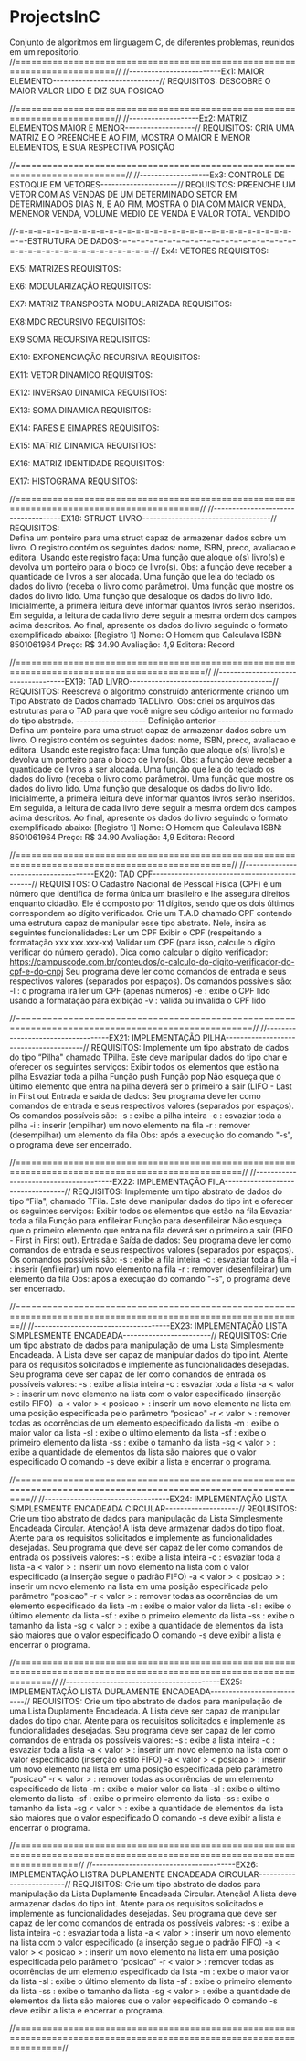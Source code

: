 # ProjectsInC
Conjunto de algoritmos em linguagem C, de diferentes problemas, reunidos em um repositorio.
//=========================================================================//
//-------------------------Ex1: MAIOR ELEMENTO-----------------------------//
REQUISITOS:
DESCOBRE O MAIOR VALOR LIDO E DIZ SUA POSICAO

//=========================================================================//
//-------------------Ex2: MATRIZ ELEMENTOS MAIOR E MENOR-------------------//
REQUISITOS:
CRIA UMA MATRIZ E O PREENCHE E AO FIM, MOSTRA O MAIOR E MENOR ELEMENTOS, E SUA RESPECTIVA POSIÇÃO

//===========================================================================//
//-------------------Ex3: CONTROLE DE ESTOQUE EM VETORES---------------------//
REQUISITOS:
PREENCHE UM VETOR COM AS VENDAS DE UM DETERMINADO SETOR EM DETERMINADOS DIAS N, E AO FIM, MOSTRA O DIA COM MAIOR VENDA, MENENOR VENDA, VOLUME MEDIO DE VENDA E VALOR TOTAL VENDIDO


//-=-=-=-=-=-=-=-=-=-=-=-=-=-=-=-=-=-=-=-=-=--=-=-=-=-=-=-=-=-=-=-=-ESTRUTURA DE DADOS-=-=-=-=-=-=-=-=-=--=-=-=-=-=-=-=-=-=-=-=-=-=-=-=-=-=-=-=-=-=-=-=-=-=-=-//
Ex4: VETORES
REQUISITOS:


EX5: MATRIZES
REQUISITOS:


EX6: MODULARIZAÇÃO
REQUISITOS:



EX7: MATRIZ TRANSPOSTA MODULARIZADA
REQUISITOS:



EX8:MDC RECURSIVO
REQUISITOS:


EX9:SOMA RECURSIVA
REQUISITOS:


EX10: EXPONENCIAÇÃO RECURSIVA
REQUISITOS:


EX11: VETOR DINAMICO
REQUISITOS:


EX12: INVERSAO DINAMICA
REQUISITOS:


EX13: SOMA DINAMICA
REQUISITOS:


EX14: PARES E EIMAPRES
REQUISITOS:


EX15: MATRIZ DINAMICA
REQUISITOS:


EX16: MATRIZ IDENTIDADE
REQUISITOS:


EX17: HISTOGRAMA
REQUISITOS:

//=========================================================================================//
//------------------------------------EX18: STRUCT LIVRO-----------------------------------//
REQUISITOS:  
Defina um ponteiro para uma struct capaz de armazenar dados sobre um livro. O registro contém os seguintes dados: nome, ISBN, preco, avaliacao e editora. Usando este registro faça:
Uma função que aloque o(s) livro(s) e devolva um ponteiro para o bloco de livro(s). Obs: a função deve receber a quantidade de livros a ser alocada.
Uma função que leia do teclado os dados do livro (receba o livro como parâmetro).
Uma função que mostre os dados do livro lido.
Uma função que desaloque os dados do livro lido.
Inicialmente, a primeira leitura deve informar quantos livros serão inseridos. Em seguida, a leitura de cada livro deve seguir a mesma ordem dos campos acima descritos.
Ao final, apresente os dados do livro seguindo o formato exemplificado abaixo:
[Registro 1]
Nome: O Homem que Calculava
ISBN: 8501061964
Preço: R$ 34.90
Avaliação: 4,9
Editora: Record

//==========================================================================================//
//------------------------------------EX19: TAD LIVRO---------------------------------------//
REQUISITOS:
Reescreva o algoritmo construído anteriormente criando um Tipo Abstrato de Dados chamado TADLivro. Obs: criei os arquivos das estruturas para o TAD para que você migre seu código anterior no formado do tipo abstrado.
------------------- Definição anterior -----------------
Defina um ponteiro para uma struct capaz de armazenar dados sobre um livro. O registro contém os seguintes dados: nome, ISBN, preco, avaliacao e editora. Usando este registro faça:
Uma função que aloque o(s) livro(s) e devolva um ponteiro para o bloco de livro(s). Obs: a função deve receber a quantidade de livros a ser alocada.
Uma função que leia do teclado os dados do livro (receba o livro como parâmetro).
Uma função que mostre os dados do livro lido.
Uma função que desaloque os dados do livro lido.
Inicialmente, a primeira leitura deve informar quantos livros serão inseridos. Em seguida, a leitura de cada livro deve seguir a mesma ordem dos campos acima descritos.
Ao final, apresente os dados do livro seguindo o formato exemplificado abaixo:
[Registro 1]
Nome: O Homem que Calculava
ISBN: 8501061964
Preço: R$ 34.90
Avaliação: 4,9
Editora: Record

//===============================================================================================//
//-------------------------------------EX20: TAD CPF---------------------------------------------//
REQUISITOS:
O Cadastro Nacional de Pessoal Física (CPF) é um número que identifica de forma única um brasileiro e lhe assegura direitos enquanto cidadão. Ele é composto por 11 dígitos, sendo que os dois últimos correspondem ao dígito verificador.
Crie um T.A.D chamado CPF contendo uma estrutura capaz de manipular esse tipo abstrato. Nele, insira as seguintes funcionalidades:
Ler um CPF
Exibir o CPF (respeitando a formatação xxx.xxx.xxx-xx)
Validar um CPF (para isso, calcule o dígito verificar do número gerado). Dica como calcular o dígito verificador: https://campuscode.com.br/conteudos/o-calculo-do-digito-verificador-do-cpf-e-do-cnpj
Seu programa deve ler como comandos de entrada e seus respectivos valores (separados por espaços).
Os comandos possíveis são:
-l : o programa irá ler um CPF (apenas números)
-e : exibe o CPF lido usando a formatação para exibição
-v : valida ou invalida o CPF lido

//===================================================================================================//
//-----------------------------------EX21: IMPLEMENTAÇÃO PILHA---------------------------------------//
REQUISITOS:
Implemente um tipo abstrato de dados do tipo “Pilha" chamado TPilha.
Este deve manipular dados do tipo char e oferecer os seguintes serviços:
Exibir todos os elementos que estão na pilha
Esvaziar toda a pilha
Função push
Função pop
Não esqueça que o último elemento que entra na pilha deverá ser o primeiro a sair (LIFO - Last in First out
Entrada e saída de dados:
Seu programa deve ler como comandos de entrada e seus respectivos valores (separados por espaços). Os comandos possíveis são:
-s : exibe a pilha inteira
-c : esvaziar toda a pilha
-i : inserir (empilhar) um novo elemento na fila
-r : remover (desempilhar) um elemento da fila
Obs: após a execução do comando "-s", o programa deve ser encerrado.

//=================================================================================================//
//---------------------------------------EX22: IMPLEMENTAÇÃO FILA----------------------------------//
REQUISITOS:
Implemente um tipo abstrato de dados do tipo “Fila", chamado TFila.
Este deve manipular dados do tipo int e oferecer os seguintes serviços:
Exibir todos os elementos que estão na fila
Esvaziar toda a fila
Função para enfileirar
Função para desenfileirar
Não esqueça que o primeiro elemento que entra na fila deverá ser o primeiro a sair (FIFO - First in First out).
Entrada e Saída de dados:
Seu programa deve ler como comandos de entrada e seus respectivos valores (separados por espaços). Os comandos possíveis são:
-s : exibe a fila inteira
-c : esvaziar toda a fila
-i : inserir (enfileirar) um novo elemento na fila
-r : remover (desenfileirar) um elemento da fila
Obs: após a execução do comando "-s", o programa deve ser encerrado.

//=============================================================================================================//
//-------------------------------------EX23: IMPLEMENTAÇÃO LISTA SIMPLESMENTE ENCADEADA------------------------//
REQUISITOS:
Crie um tipo abstrato de dados para manipulação de uma Lista Simplesmente Encadeada. A Lista deve ser capaz de manipular dados do tipo int.
Atente para os requisitos solicitados e implemente as funcionalidades desejadas.
Seu programa deve ser capaz de ler como comandos de entrada os possíveis valores:
-s : exibe a lista inteira
-c : esvaziar toda a lista
-a < valor > : inserir um novo elemento na lista com o valor especificado (inserção estilo FIFO)
-a < valor > < posicao > : inserir um novo elemento na lista em uma posição especificada pelo parâmetro “posicao"
-r < valor > : remover todas as ocorrências de um elemento especificado da lista
-m : exibe o maior valor da lista
-sl : exibe o último elemento da lista
-sf : exibe o primeiro elemento da lista
-ss : exibe o tamanho da lista
-sg < valor > : exibe a quantidade de elementos da lista são maiores que o valor especificado
O comando -s deve exibir a lista e encerrar o programa.

//===============================================================================================================//
//----------------------------------EX24: IMPLEMENTAÇÃO LISTA SIMPLESMENTE ENCADEADA CIRCULAR--------------------//
REQUISITOS:
Crie um tipo abstrato de dados para manipulação da Lista Simplesmente Encadeada Circular.
Atenção! A lista deve armazenar dados do tipo float.
Atente para os requisitos solicitados e implemente as funcionalidades desejadas.
Seu programa que deve ser capaz de ler como comandos de entrada os possíveis valores:
-s : exibe a lista inteira
-c : esvaziar toda a lista
-a < valor > : inserir um novo elemento na lista com o valor especificado (a inserção segue o padrão FIFO)
-a < valor > < posicao > : inserir um novo elemento na lista em uma posição especificada pelo parâmetro “posicao"
-r < valor > : remover todas as ocorrências de um elemento especificado da lista
-m : exibe o maior valor da lista
-sl : exibe o último elemento da lista
-sf : exibe o primeiro elemento da lista
-ss : exibe o tamanho da lista
-sg < valor > : exibe a quantidade de elementos da lista são maiores que o valor especificado
O comando -s deve exibir a lista e encerrar o programa.

//===================================================================================================================//
//------------------------------------------EX25: IMPLEMENTAÇÃO LISTA DUPLAMENTE ENCADEADA---------------------------//
REQUISITOS:
Crie um tipo abstrato de dados para manipulação de uma Lista Duplamente Encadeada. A Lista deve ser capaz de manipular dados do tipo char.
Atente para os requisitos solicitados e implemente as funcionalidades desejadas.
Seu programa deve ser capaz de ler como comandos de entrada os possíveis valores:
-s : exibe a lista inteira
-c : esvaziar toda a lista
-a < valor > : inserir um novo elemento na lista com o valor especificado (inserção estilo FIFO)
-a < valor > < posicao > : inserir um novo elemento na lista em uma posição especificada pelo parâmetro “posicao"
-r < valor > : remover todas as ocorrências de um elemento especificado da lista
-m : exibe o maior valor da lista
-sl : exibe o último elemento da lista
-sf : exibe o primeiro elemento da lista
-ss : exibe o tamanho da lista
-sg < valor > : exibe a quantidade de elementos da lista são maiores que o valor especificado
O comando -s deve exibir a lista e encerrar o programa.

//========================================================================================================================//
//---------------------------------------EX26: IMPLEMENTAÇÃO LISTRA DUPLAMENTE ENCADEADA CIRCULAR-------------------------//
REQUISITOS:
Crie um tipo abstrato de dados para manipulação da Lista Duplamente Encadeada Circular.
Atenção! A lista deve armazenar dados do tipo int.
Atente para os requisitos solicitados e implemente as funcionalidades desejadas.
Seu programa que deve ser capaz de ler como comandos de entrada os possíveis valores:
-s : exibe a lista inteira
-c : esvaziar toda a lista
-a < valor > : inserir um novo elemento na lista com o valor especificado (a inserção segue o padrão FIFO)
-a < valor > < posicao > : inserir um novo elemento na lista em uma posição especificada pelo parâmetro “posicao"
-r < valor > : remover todas as ocorrências de um elemento especificado da lista
-m : exibe o maior valor da lista
-sl : exibe o último elemento da lista
-sf : exibe o primeiro elemento da lista
-ss : exibe o tamanho da lista
-sg < valor > : exibe a quantidade de elementos da lista são maiores que o valor especificado
O comando -s deve exibir a lista e encerrar o programa.

//=====================================================================================================================//

